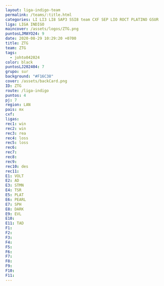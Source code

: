 ```yaml
---
layout: liga-indigo-team
permalink: /teams/:title.html
categories: LI LI3 LI8 SAP3 SSI8 team CXF SEP LIO ROCT PLATINO GSUR
liga: LIGA INDIGO
maincover: /assets/logos/ZTG.png
puntosLJMAYO24: 9
date: 2020-08-29 10:29:20 +0700
title: ZTG
team: ZTG
tags:
  - johto042024
color: black
puntosLJ202404: 7
grupo: sur
background: "#F16C38"
cover: /assets/backCard.png
ID: ZTG
route: /liga-indigo
puntos: 4
pj: 7
region: LAN
pais: mx
cxf: 
ligas: 
rec1: win
rec2: win
rec3: rea
rec4: loss
rec5: loss
rec6: 
rec7: 
rec8: 
rec9: 
rec10: des
rec11: 
E1: VOLT
E2: AD
E3: STMN
E4: TSR
E5: PLAT
E6: PEARL
E7: SPH
E8: DARK
E9: EVL
E10: 
E11: TAD
F1: 
F2: 
F3: 
F4: 
F5: 
F6: 
F7: 
F8: 
F9: 
F10: 
F11:
---
```



